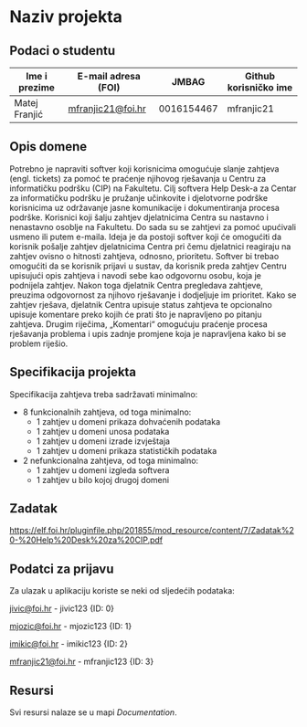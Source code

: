 # Naziv projekta


## Podaci o studentu


Ime i prezime | E-mail adresa (FOI) | JMBAG      | Github korisničko ime
--------------| --------------------| -----------|----------------------
Matej Franjić | mfranjic21@foi.hr   | 0016154467 | mfranjic21


## Opis domene

Potrebno je napraviti softver koji korisnicima omogućuje slanje zahtjeva (engl. tickets) za pomoć te praćenje njihovog rješavanja u Centru za informatičku podršku (CIP) na Fakultetu. Cilj softvera Help Desk-a za Centar za informatičku podršku je pružanje učinkovite i djelotvorne podrške korisnicima uz održavanje jasne komunikacije i dokumentiranja procesa podrške.
Korisnici koji šalju zahtjev djelatnicima Centra su nastavno i nenastavno osoblje na Fakultetu. Do sada su se zahtjevi za pomoć upućivali usmeno ili putem e-maila. Ideja je da postoji softver koji će omogućiti da korisnik pošalje zahtjev djelatnicima Centra pri čemu djelatnici reagiraju na zahtjev ovisno o hitnosti zahtjeva, odnosno, prioritetu. Softver bi trebao omogućiti da se korisnik prijavi u sustav, da korisnik preda zahtjev Centru upisujući opis zahtjeva i navodi sebe kao odgovornu osobu, koja je podnijela zahtjev. Nakon toga djelatnik Centra pregledava zahtjeve, preuzima odgovornost za njihovo rješavanje i dodjeljuje im prioritet. Kako se zahtjev rješava, djelatnik Centra upisuje status zahtjeva te opcionalno upisuje komentare preko kojih će prati što je napravljeno po pitanju zahtjeva. Drugim riječima, „Komentari“ omogućuju praćenje procesa rješavanja problema i upis zadnje promjene koja je napravljena kako bi se problem riješio.

## Specifikacija projekta

Specifikacija zahtjeva treba sadržavati minimalno:
  - 8 funkcionalnih zahtjeva, od toga minimalno:
    - 1 zahtjev u domeni prikaza dohvaćenih podataka
    - 1 zahtjev u domeni unosa podataka
    - 1 zahtjev u domeni izrade izvještaja
    - 1 zahtjev u domeni prikaza statističkih podataka
  - 2 nefunkcionalna zahtjeva, od toga minimalno:
    - 1 zahtjev u domeni izgleda softvera
    - 1 zahtjev u bilo kojoj drugoj domeni

## Zadatak

https://elf.foi.hr/pluginfile.php/201855/mod_resource/content/7/Zadatak%20-%20Help%20Desk%20za%20CIP.pdf

## Podatci za prijavu

Za ulazak u aplikaciju koriste se neki od sljedećih podataka:

jivic@foi.hr - jivic123 {ID: 0}

mjozic@foi.hr - mjozic123 {ID: 1}

imikic@foi.hr - imikic123 {ID: 2}

mfranjic21@foi.hr - mfranjic123 {ID: 3}

## Resursi


Svi resursi nalaze se u mapi _Documentation_.
